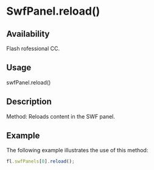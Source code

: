 # SwfPanel.reload()

## Availability

Flash rofessional CC.

## Usage

swfPanel.reload()

## Description

Method: Reloads content in the SWF panel.

## Example

The following example illustrates the use of this method:

```javascript
fl.swfPanels[0].reload();
```
